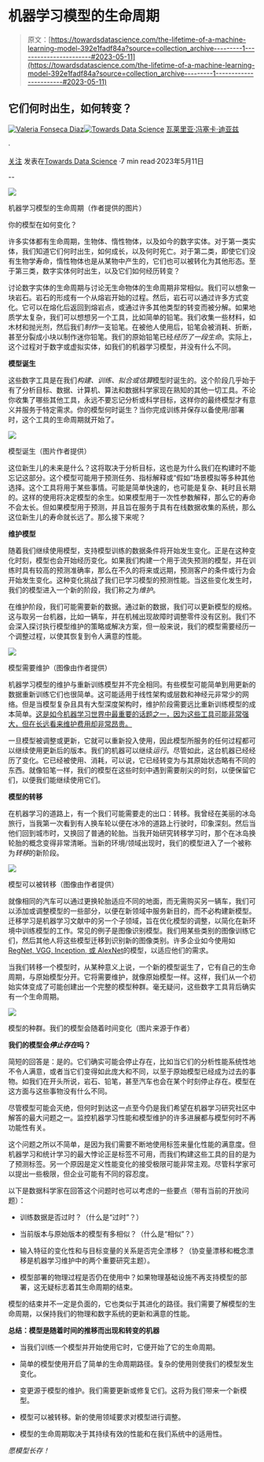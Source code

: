 # 机器学习模型的生命周期

> 原文：[https://towardsdatascience.com/the-lifetime-of-a-machine-learning-model-392e1fadf84a?source=collection_archive---------1-----------------------#2023-05-11](https://towardsdatascience.com/the-lifetime-of-a-machine-learning-model-392e1fadf84a?source=collection_archive---------1-----------------------#2023-05-11)

## 它们何时出生，如何转变？

[](https://medium.com/@valefonsecadiaz?source=post_page-----392e1fadf84a--------------------------------)[![Valeria Fonseca Diaz](../Images/880222be555e8fa7df660f9dd1233818.png)](https://medium.com/@valefonsecadiaz?source=post_page-----392e1fadf84a--------------------------------)[](https://towardsdatascience.com/?source=post_page-----392e1fadf84a--------------------------------)[![Towards Data Science](../Images/a6ff2676ffcc0c7aad8aaf1d79379785.png)](https://towardsdatascience.com/?source=post_page-----392e1fadf84a--------------------------------) [瓦莱里亚·冯塞卡·迪亚兹](https://medium.com/@valefonsecadiaz?source=post_page-----392e1fadf84a--------------------------------)

·

[关注](https://medium.com/m/signin?actionUrl=https%3A%2F%2Fmedium.com%2F_%2Fsubscribe%2Fuser%2F6e363caf1c79&operation=register&redirect=https%3A%2F%2Ftowardsdatascience.com%2Fthe-lifetime-of-a-machine-learning-model-392e1fadf84a&user=Valeria+Fonseca+Diaz&userId=6e363caf1c79&source=post_page-6e363caf1c79----392e1fadf84a---------------------post_header-----------) 发表在[Towards Data Science](https://towardsdatascience.com/?source=post_page-----392e1fadf84a--------------------------------) ·7 min read·2023年5月11日[](https://medium.com/m/signin?actionUrl=https%3A%2F%2Fmedium.com%2F_%2Fvote%2Ftowards-data-science%2F392e1fadf84a&operation=register&redirect=https%3A%2F%2Ftowardsdatascience.com%2Fthe-lifetime-of-a-machine-learning-model-392e1fadf84a&user=Valeria+Fonseca+Diaz&userId=6e363caf1c79&source=-----392e1fadf84a---------------------clap_footer-----------)

--

[](https://medium.com/m/signin?actionUrl=https%3A%2F%2Fmedium.com%2F_%2Fbookmark%2Fp%2F392e1fadf84a&operation=register&redirect=https%3A%2F%2Ftowardsdatascience.com%2Fthe-lifetime-of-a-machine-learning-model-392e1fadf84a&source=-----392e1fadf84a---------------------bookmark_footer-----------)![](../Images/1b2d405d6df597874188f4b038592a42.png)

机器学习模型的生命周期（作者提供的图片）

你的模型在如何变化？

许多实体都有生命周期，生物体、惰性物体，以及如今的数字实体。对于第一类实体，我们知道它们何时出生，如何成长，以及何时死亡。对于第二类，即使它们没有生物学寿命，惰性物体也是从某物中产生的，它们也可以被转化为其他形态。至于第三类，数字实体何时出生，以及它们如何经历转变？

讨论数字实体的生命周期与讨论无生命物体的生命周期非常相似。我们可以想象一块岩石。岩石的形成有一个从熔岩开始的过程。然后，岩石可以通过许多方式变化。它可以在熔化后返回到熔岩点，或通过许多其他类型的转变而被分解。如果地质学太复杂，我们可以想想另一个工具，比如简单的铅笔。我们收集一些材料，如木材和抛光剂，然后我们*制作*一支铅笔。在被他人使用后，铅笔会被消耗、折断，甚至分裂成小块以制作迷你铅笔。我们的原始铅笔已经*经历了一段生命*。实际上，这个过程对于数字或虚拟实体，如我们的机器学习模型，并没有什么不同。

**模型诞生**

这些数字工具是在我们*构建、训练、拟合或估算*模型时诞生的。这个阶段几乎始于有了分析目标、数据、计算机、算法和数据科学家现在熟知的其他一切工具。不论你收集了哪些其他工具，永远不要忘记分析或科学目标，这样你的最终模型才有意义并服务于特定需求。你的模型何时诞生？当你完成训练并保存以备使用/部署时，这个工具的生命周期就开始了。

![](../Images/3897f0a63969cd73acdff522ffac1884.png)

模型诞生（图片作者提供）

这位新生儿的未来是什么？这将取决于分析目标，这也是为什么我们在构建时不能忘记这部分。这个模型可能用于预测任务、指标解释或“假如”场景模拟等多种其他选择。这个工具将用于某些事情。可能是简单快速的，也可能是复杂、耗时且长期的。这样的使用将决定模型的余生。如果模型用于一次性参数解释，那么它的寿命不会太长。但如果模型用于预测，并且旨在服务于具有在线数据收集的系统，那么这位新生儿的寿命就长远了。那么接下来呢？

**维护模型**

随着我们继续使用模型，支持模型训练的数据条件将开始发生变化。正是在这种变化时刻，模型也会开始经历变化。如果我们构建一个用于流失预测的模型，并在训练时具有较高的预测准确率，那么在不久的将来或远期，预测客户的条件或行为会开始发生变化。这种变化挑战了我们已学习模型的预测性能。当这些变化发生时，我们的模型进入一个新的阶段，我们称之为*维护*。

在维护阶段，我们可能需要新的数据。通过新的数据，我们可以更新模型的规格。这与取另一台机器，比如一辆车，并在机械出现故障时调整零件没有区别。我们不会深入探讨执行模型维护的策略或解决方案，但一般来说，我们的模型需要经历一个调整过程，以使其恢复到令人满意的性能。

![](../Images/789ecb6d600c820992c1452bf31d5377.png)

模型需要维护（图像由作者提供）

机器学习模型的维护与重新训练模型并不完全相同。有些模型可能简单到用更新的数据重新训练它们也很简单。这可能适用于线性架构或层数和神经元非常少的网络。但是当模型复杂且具有大型深度架构时，维护阶段需要远比重新训练模型的成本简单。[这是如今机器学习世界中最重要的话题之一，因为这些工具可能非常强大，但在长远看来维护费用却非常昂贵。](https://huyenchip.com/2022/02/07/data-distribution-shifts-and-monitoring.html)

一旦模型被调整或更新，它就可以重新投入使用，因此模型所服务的任何过程都可以继续使用更新后的版本。我们的机器可以继续*运行*。尽管如此，这台机器已经经历了变化。它已经被使用、消耗，可以说，它已经转变为与其原始状态略有不同的东西。就像铅笔一样，我们的模型在这些时刻中遇到需要削尖的时刻，以便保留它们，以便我们能继续使用它们。

**模型的转移**

在机器学习的道路上，有一个我们可能需要走的出口：转移。我曾经在美丽的冰岛旅行，当我第一次看到有人换车轮以便在冰冷的道路上行驶时，印象深刻。然后当他们回到城市时，又换回了普通的轮胎。当我开始研究转移学习时，那个在冰岛换轮胎的概念变得非常清晰。当新的环境/领域出现时，我们的模型进入了一个被称为*转移*的新阶段。

![](../Images/9f5d02690d5289a389df50a11ad147a2.png)

模型可以被转移（图像由作者提供）

就像相同的汽车可以通过更换轮胎适应不同的地面，而无需购买另一辆车，我们可以添加或调整模型的一些部分，以便在新领域中服务新目的，而不必构建新模型。迁移学习是机器学习文献中的另一个子领域，旨在优化模型的调整，以简化在新环境中训练模型的工作。常见的例子是图像识别模型。我们用某些类别的图像训练它们，然后其他人将这些模型迁移到识别新的图像类别。许多企业如今使用如[RegNet, VGG, Inception, 或 AlexNet](/the-w3h-of-alexnet-vggnet-resnet-and-inception-7baaaecccc96)的模型，以适应他们的需求。

当我们转移一个模型时，从某种意义上说，一个新的模型诞生了，它有自己的生命周期，与原始模型分开。它将需要维护，就像原始模型一样。这样，我们从一个初始实体变成了可能创建出一个完整的模型种群。毫无疑问，这些数字工具背后确实有一个生命周期。

![](../Images/58d19fc21075c772cefa42a8550d960d.png)

模型的种群。我们的模型会随着时间变化（图片来源于作者）

**我们的模型会*停止存在*吗？**

简短的回答是：是的。它们确实可能会停止存在，比如当它们的分析性能系统性地不令人满意，或者当它们变得如此庞大和不同，以至于原始模型已经成为过去的事物。如我们在开头所说，岩石、铅笔，甚至汽车也会在某个时刻停止存在。模型在这方面与这些事物没有什么不同。

尽管模型可能会灭绝，但何时到达这一点至今仍是我们希望在机器学习研究社区中解答的最大问题之一。监控机器学习性能和模型维护的许多进展都与模型何时不再功能性有关。

这个问题之所以不简单，是因为我们需要不断地使用标签来量化性能的满意度。但机器学习和统计学习的最大悖论正是标签不可用，而我们构建这些工具的目的是为了预测标签。另一个原因是定义性能变化的接受极限可能非常主观。尽管科学家可以提出一些极限，但企业可能有不同的容忍度。

以下是数据科学家在回答这个问题时也可以考虑的一些要点（带有当前的开放问题）：

+   训练数据是否过时？（什么是“过时”？）

+   当前版本与原始版本的模型有多相似？（什么是“相似”？）

+   输入特征的变化性和与目标变量的关系是否完全漂移？（协变量漂移和概念漂移是机器学习维护中的两个重要研究主题）。

+   模型部署的物理过程是否仍在使用中？如果物理基础设施不再支持模型的部署，这无疑标志着其生命周期的结束。

模型的结束并不一定是负面的，它也类似于其进化的路径。我们需要了解模型的生命周期，以保持我们的物理和数字系统的更新和满意的性能。

**总结：模型是随着时间的推移而出现和转变的机器**

+   当我们训练一个模型并开始使用它时，它便开始了它的生命周期。

+   简单的模型使用开启了简单的生命周期路径。复杂的使用则使我们的模型发生变化。

+   变更源于模型的维护。我们需要更新或修复它们。这将为我们带来一个新模型。

+   模型可以被转移。新的使用领域要求对模型进行调整。

+   模型的生命周期取决于其持续有效的性能和在我们系统中的适用性。

*愿模型长存！*
